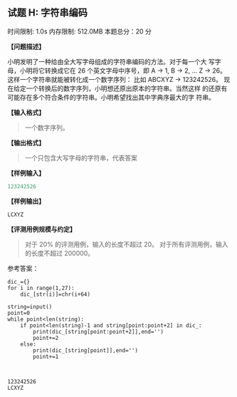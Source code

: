 ## 试题 H: 字符串编码

时间限制: 1.0s 内存限制: 512.0MB 本题总分：20 分

**【问题描述】**

小明发明了一种给由全大写字母组成的字符串编码的方法。对于每一个大
写字母，小明将它转换成它在 26 个英文字母中序号，即 A → 1, B → 2, ... Z →
26。
这样一个字符串就能被转化成一个数字序列：
比如 ABCXYZ → 123242526。
现在给定一个转换后的数字序列，小明想还原出原本的字符串。当然这样
的还原有可能存在多个符合条件的字符串。小明希望找出其中字典序最大的字
符串。

**【输入格式】**


> 一个数字序列。

**【输出格式】**

> 一个只包含大写字母的字符串，代表答案

**【样例输入】**

```python
123242526
```

**【样例输出】**

```python
LCXYZ
```

**【评测用例规模与约定】**

> 对于 20% 的评测用例，输入的长度不超过 20。 
> 对于所有评测用例，输入的长度不超过 200000。

参考答案：


```
dic_={}
for i in range(1,27):
    dic_[str(i)]=chr(i+64)

string=input()
point=0
while point<len(string):
    if point<len(string)-1 and string[point:point+2] in dic_:
        print(dic_[string[point:point+2]],end='')
        point+=2
    else:
        print(dic_[string[point]],end='')
        point+=1

        
```

    123242526
    LCXYZ